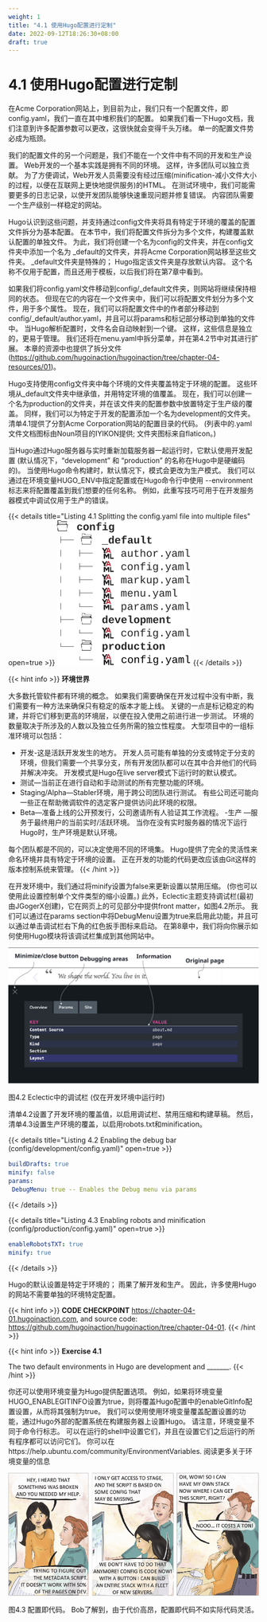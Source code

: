 ```yaml
---
weight: 1
title: "4.1 使用Hugo配置进行定制"
date: 2022-09-12T18:26:30+08:00
draft: true
---
```


# 4.1 使用Hugo配置进行定制

在Acme Corporation网站上，到目前为止，我们只有一个配置文件，即config.yaml，我们一直在其中堆积我们的配置。 如果我们看一下Hugo文档，我们注意到许多配置参数可以更改，这很快就会变得千头万绪。 单一的配置文件势必成为瓶颈。

我们的配置文件的另一个问题是，我们不能在一个文件中有不同的开发和生产设置。 Web开发的一个基本实践是拥有不同的环境。 这样，许多团队可以独立贡献。 为了方便调试，Web开发人员需要没有经过压缩(minification-减小文件大小的过程，以便在互联网上更快地提供服务)的HTML。 在测试环境中，我们可能需要更多的日志记录，以使开发团队能够快速重现问题并修复错误。 内容团队需要一个生产级别一样稳定的网站。

Hugo认识到这些问题，并支持通过config文件夹将具有特定于环境的覆盖的配置文件拆分为基本配置。 在本节中，我们将配置文件拆分为多个文件，构建覆盖默认配置的单独文件。 为此，我们将创建一个名为config的文件夹，并在config文件夹中添加一个名为 _default的文件夹，并将Acme Corporation网站移至这些文件夹。 _default文件夹是特殊的； Hugo指定该文件夹是存放默认内容。 这个名称不仅用于配置，而且还用于模板，以后我们将在第7章中看到。

如果我们将config.yaml文件移动到config/_default文件夹，则网站将继续保持相同的状态。 但现在它的内容在一个文件夹中，我们可以将配置文件划分为多个文件，用于多个属性。 现在，我们可以将配置文件中的作者部分移动到config/_default/author.yaml，并且可以将params和标记部分移动到单独的文件中。 当Hugo解析配置时，文件名会自动映射到一个键。 这样，这些信息是独立的，更易于管理。 我们还将在menu.yaml中拆分菜单，并在第4.2节中对其进行扩展。 本章的资源中也提供了拆分文件 (https://github.com/hugoinaction/hugoinaction/tree/chapter-04-resources/01)。

Hugo支持使用config文件夹中每个环境的文件夹覆盖特定于环境的配置。 这些环境从_default文件夹中继承值，并用特定环境的值覆盖。 现在，我们可以创建一个名为production的文件夹，并在该文件夹的配置参数中放置特定于生产级的覆盖。 同样，我们可以为特定于开发的配置添加一个名为development的文件夹。 清单4.1提供了分割Acme Corporation网站的配置目录的代码。 (列表中的.yaml文件文档图标由Noun项目的IYIKON提供; 文件夹图标来自flaticon。)

当Hugo通过Hugo服务器与实时重新加载服务器一起运行时，它默认使用开发配置 (默认情况下，“development” 和 “production” 的名称在Hugo中是硬编码的)。 当使用Hugo命令构建时，默认情况下，模式会更改为生产模式。 我们可以通过在环境变量HUGO_ENV中指定配置或在Hugo命令行中使用 --environment标志来将配置覆盖到我们想要的任何名称。 例如，此重写技巧可用于在开发服务器模式中调试仅用于生产的错误。

{{< details title="Listing 4.1 Splitting the config.yaml file into multiple files" open=true >}}
![Listing4.1](Listing4.1.svg)
{{< /details >}}    

{{< hint info >}}
**环境世界**

大多数托管软件都有环境的概念。 如果我们需要确保在开发过程中没有中断，我们需要有一种方法来确保只有稳定的版本才能上线。 关键的一点是标记稳定的构建，并将它们移到更高的环境层，以便在投入使用之前进行进一步测试。 环境的数量取决于所涉及的人数以及独立任务所需的独立性程度。 大型项目中的一组标准环境可以包括：
- 开发-这是活跃开发发生的地方。 开发人员可能有单独的分支或特定于分支的环境，但我们需要一个共享分支，所有开发团队都可以在其中合并他们的代码并解决冲突。 开发模式是Hugo在live server模式下运行时的默认模式。
- 测试—当前正在进行自动和手动测试的所有完整功能的环境。
- Staging/Alpha—Stabler环境，用于跨公司团队进行测试。 有些公司还可能向一些正在帮助微调软件的选定客户提供访问此环境的权限。
- Beta—准备上线的公开预发行，公司邀请所有人验证其工作流程。
-生产 —服务于最终用户的当前实时/活跃环境。 当你在没有实时服务器的情况下运行Hugo时，生产环境是默认环境。

每个团队都是不同的，可以决定使用不同的环境集。 Hugo提供了完全的灵活性来命名环境并具有特定于环境的设置。 正在开发的功能的代码更改应该由Git这样的版本控制系统来管理。
{{< /hint >}}


在开发环境中，我们通过将minify设置为false来更新设置以禁用压缩。 (你也可以使用此设置控制单个文件类型的缩小设置。) 此外，Eclectic主题支持调试栏(最初由JGogerX创建)，它在网页上的可见部分中提供front matter，如图4.2所示。 我们可以通过在params section中将DebugMenu设置为true来启用此功能，并且可以通过单击调试栏右下角的红色扳手图标来启动。 在第8章中，我们将向你展示如何使用Hugo模块将该调试栏集成到其他网站中。

![Figure4.2](Figure4.2.svg)

图4.2 Eclectic中的调试栏 (仅在开发环境中运行时)

清单4.2设置了开发环境的覆盖值，以启用调试栏、禁用压缩和构建草稿。 然后，清单4.3设置生产环境的覆盖，以启用robots.txt和minification。

{{< details title="Listing 4.2  Enabling the debug bar (config/development/config.yaml)" open=true >}}
```yaml
buildDrafts: true 
minify: false 
params: 
 DebugMenu: true -- Enables the Debug menu via params
```
{{< /details >}}

{{< details title="Listing 4.3 Enabling robots and minification (config/production/config.yaml)" open=true >}}
```yaml
enableRobotsTXT: true 
minify: true
```
{{< /details >}}

Hugo的默认设置是特定于环境的； 雨果了解开发和生产。 因此，许多使用Hugo的网站不需要单独的环境特定配置。

{{< hint info >}}
**CODE CHECKPOINT**     https://chapter-04-01.hugoinaction.com, and source code: https://github.com/hugoinaction/hugoinaction/tree/chapter-04-01.
{{< /hint >}}

{{< hint info >}}
**Exercise 4.1**

The two default environments in Hugo are development and _______.
{{< /hint >}}

你还可以使用环境变量为Hugo提供配置选项。 例如，如果将环境变量HUGO_ENABLEGITINFO设置为true，则将覆盖Hugo配置中的enableGitInfo配置设置，从而将其强制为true。 我们可以使用使用环境变量覆盖配置设置的功能，通过Hugo外部的配置系统在构建服务器上设置Hugo。 请注意，环境变量不同于命令行标志。 可以在运行的shell中设置它们，并且在设置它们之后运行的所有程序都可以访问它们。 你可以在https://help.ubuntu.com/community/EnvironmentVariables. 阅读更多关于环境变量的信息

![Figure4.3](Figure4.3.svg)

图4.3 配置即代码。 Bob了解到，由于代价高昂，配置即代码不如实际代码灵活。